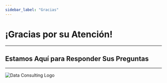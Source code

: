 ```yaml
---
sidebar_label: "Gracias"
---
```


# **¡Gracias por su Atención!**
---
## **Estamos Aquí para Responder Sus Preguntas**

---
<div class="logo-container gracias-logo">
  <img src="/data-consulting-site/img/logo-gracias.png" alt="Data Consulting Logo" />
</div>
